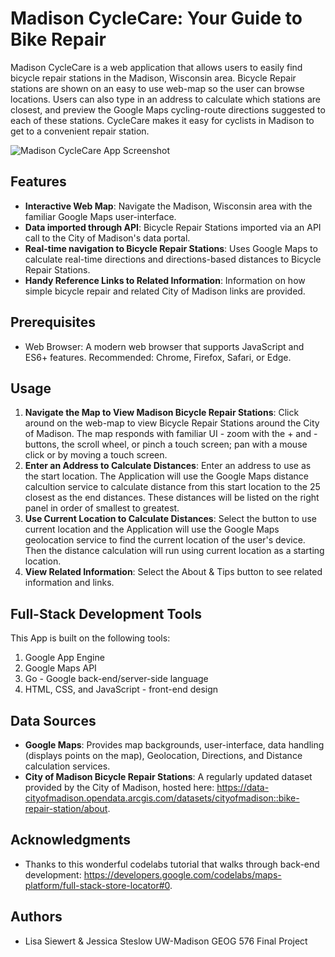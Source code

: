 # Madison CycleCare: Your Guide to Bike Repair 

Madison CycleCare is a web application that allows users to easily find bicycle repair stations in the Madison, Wisconsin area. Bicycle Repair stations are shown on an easy to use web-map so the user can browse locations. Users can also type in an address to calculate which stations are closest, and preview the Google Maps cycling-route directions suggested to each of these stations. CycleCare makes it easy for cyclists in Madison to get to a convenient repair station.

![Madison CycleCare App Screenshot]()

## Features

- **Interactive Web Map**: Navigate the Madison, Wisconsin area with the familiar Google Maps user-interface.
- **Data imported through API**: Bicycle Repair Stations imported via an API call to the City of Madison's data portal.
- **Real-time navigation to Bicycle Repair Stations**: Uses Google Maps to calculate real-time directions and directions-based distances to Bicycle Repair Stations.
- **Handy Reference Links to Related Information**: Information on how simple bicycle repair and related City of Madison links are provided.

## Prerequisites

- Web Browser: A modern web browser that supports JavaScript and ES6+ features. Recommended: Chrome, Firefox, Safari, or Edge.

## Usage 

1. **Navigate the Map to View Madison Bicycle Repair Stations**: Click around on the web-map to view Bicycle Repair Stations around the City of Madison. The map responds with familiar UI - zoom with the + and - buttons, the scroll wheel, or pinch a touch screen; pan with a mouse click or by moving a touch screen. 
2. **Enter an Address to Calculate Distances**: Enter an address to use as the start location. The Application will use the Google Maps distance calcultion service to calculate distance from this start location to the 25 closest as the end distances. These distances will be listed on the right panel in order of smallest to greatest.
3. **Use Current Location to Calculate Distances**: Select the button to use current location and the Application will use the Google Maps geolocation service to find the current location of the user's device. Then the distance calculation will run using current location as a starting location.
4. **View Related Information**: Select the About & Tips button to see related information and links.

## Full-Stack Development Tools 

This App is built on the following tools:

1. Google App Engine
2. Google Maps API
3. Go - Google back-end/server-side language
4. HTML, CSS, and JavaScript - front-end design

## Data Sources 

- **Google Maps**: Provides map backgrounds, user-interface, data handling (displays points on the map), Geolocation, Directions, and Distance calculation services.
- **City of Madison Bicycle Repair Stations**: A regularly updated dataset provided by the City of Madison, hosted here: https://data-cityofmadison.opendata.arcgis.com/datasets/cityofmadison::bike-repair-station/about.

## Acknowledgments 

- Thanks to this wonderful codelabs tutorial that walks through back-end development: https://developers.google.com/codelabs/maps-platform/full-stack-store-locator#0.

## Authors
- Lisa Siewert & Jessica Steslow UW-Madison GEOG 576 Final Project
